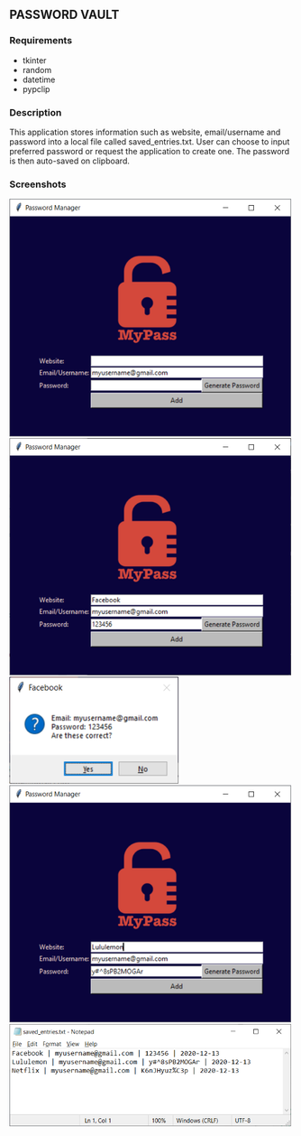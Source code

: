 ## PASSWORD VAULT

### Requirements
* tkinter
* random
* datetime
* pypclip

### Description
This application stores information such as website, email/username and password into a local file called saved_entries.txt. User can choose to input preferred password or request the application to create one. The password is then auto-saved on clipboard.

### Screenshots
<img src='screenshots/1.png' width=500px>
<img src='screenshots/2.png' width=500px>
<img src='screenshots/3.png' width=300px>
<img src='screenshots/4.png' width=500px>
<img src='screenshots/5.png' width=500px>
